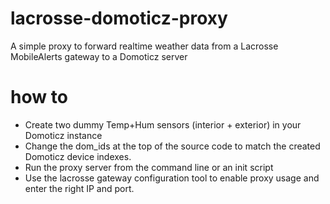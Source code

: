 # lacrosse-domoticz-proxy
A simple proxy to forward realtime weather data from a Lacrosse MobileAlerts gateway to a Domoticz server

# how to
- Create two dummy Temp+Hum sensors (interior + exterior) in your Domoticz instance
- Change the dom_ids at the top of the source code to match the created Domoticz device indexes.
- Run the proxy server from the command line or an init script
- Use the lacrosse gateway configuration tool to enable proxy usage and enter the right IP and port.
